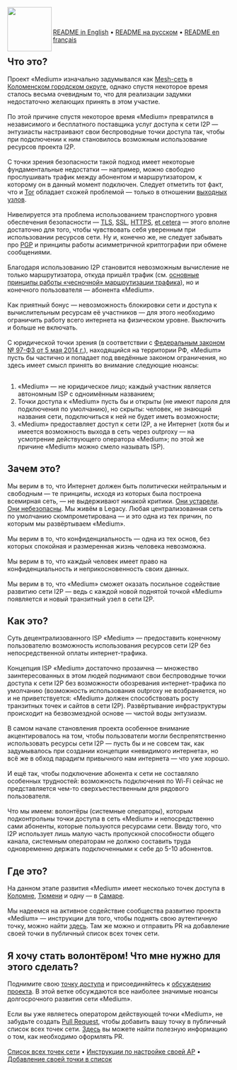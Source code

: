 <br/>
<img align="left" src="https://i.imgur.com/RkjJPEr.png" width="100px">
<br/><br/>

[README in English](README.en.md) • [README на русском](README.ru.md) • [README en français](README.fr.md)

<h2>Что это?</h2>
Проект «Medium» изначально задумывался как <a href="https://en.wikipedia.org/wiki/Mesh_networking">Mesh-сеть</a> в <a href="https://ru.wikipedia.org/wiki/Коломенский_городской_округ">Коломенском городском округе</a>, однако спустя некоторое время сталось весьма очевидным то, что для реализации задумки недостаточно желающих принять в этом участие.
<br/><br/>
По этой причине спустя некоторое время «Medium» превратился в независимого и бесплатного поставщика услуг доступа к сети I2P — энтузиасты настраивают свои беспроводные точки доступа так, чтобы при подключении к ним становилось возможным использование ресурсов проекта I2P.
<br/><br/>
С точки зрения безопасности такой подход имеет некоторые фундаментальные недостатки — например, можно свободно прослушивать трафик между абонентом и маршрутизатором, к которому он в данный момент подключен. Следует отметить тот факт, что и <a href="https://en.wikipedia.org/wiki/Tor_(anonymity_network)">Tor</a> обладает схожей проблемой — только в отношении <a href="https://hackertarget.com/tor-exit-node-visualization/">выходных узлов</a>.
<br/><br/>
Нивелируется эта проблема использованием транспортного уровня обеспечения безопасности — <a href="https://en.wikipedia.org/wiki/Transport_Layer_Security">TLS</a>, <a href="https://ru.wikipedia.org/wiki/SSL">SSL</a>, <a href="https://en.wikipedia.org/wiki/HTTPS">HTTPS</a>, <a href="https://ru.wikipedia.org/wiki/%D0%9A%D1%80%D0%B8%D0%BF%D1%82%D0%BE%D0%B3%D1%80%D0%B0%D1%84%D0%B8%D1%87%D0%B5%D1%81%D0%BA%D0%B8%D0%B9_%D0%BF%D1%80%D0%BE%D1%82%D0%BE%D0%BA%D0%BE%D0%BB">et cetera</a> — этого вполне достаточно для того, чтобы чувствовать себя уверенным при использовании ресурсов сети. Ну и, конечно же, не следует забывать про <a href="https://en.wikipedia.org/wiki/Pretty_Good_Privacy">PGP</a> и принципы работы асимметричной криптографии при обмене сообщениями.
<br/><br/>
Благодаря использованию I2P становится невозможным вычисление не только маршрутизатора, откуда пришёл трафик (см. <a href="https://en.wikipedia.org/wiki/Garlic_routing">основные принципы работы «чесночной» маршрутизации трафика</a>), но и конечного пользователя — абонента «Medium».
<br/><br/>
Как приятный бонус — невозможность блокировки сети и доступа к вычислительным ресурсам её участников — для этого необходимо ограничить работу всего интернета на физическом уровне. Выключить и больше не включать.
<br/><br/>
С юридической точки зрения (в соответствии с <a href="www.consultant.ru/document/cons_doc_LAW_162586/">Федеральным законом № 97-ФЗ от 5 мая 2014 г.</a>), находящийся на территории РФ, «Medium» пусть бы частично и попадает под введённые законом ограничения, но здесь имеет смысл принять во внимание следующие нюансы:
<br/><br/>
<ol><li>«Medium» — не юридическое лицо; каждый участник является автономным ISP с одноимённым названием;</li>
	<li>Точки доступа к «Medium» пусть бы и открыты (не имеют пароля для подключения по умолчанию), но скрыты: человек, не знающий названия сети, подключиться к ней не будет иметь возможности;</li>
	<li>«Medium» предоставляет доступ к сети I2P, а не Интернет (хотя бы и имеется возможность выхода в сеть через outproxy — на усмотрение действующего оператора «Medium»; по этой же причине «Medium» можно смело называть ISP).</li></ol>
<h2>Зачем это?</h2>
Мы верим в то, что Интернет должен быть политически нейтральным и свободным — те принципы, исходя из которых была построена всемирная сеть, — не выдерживают никакой критики. <a href="https://www.vanityfair.com/news/2018/07/the-man-who-created-the-world-wide-web-has-some-regrets">Они устарели</a>. <a href="https://lifehacker.com/its-no-surprise-anymore-your-data-is-never-safe-onlin-1471858210">Они небезопасны</a>. Мы живём в Legacy. Любая централизованная сеть по умолчанию скомпрометирована — и это одна из тех причин, по которым мы развёртываем «Medium».
<br/><br/>
Мы верим в то, что конфиденциальность — одна из тех основ, без которых спокойная и размеренная жизнь человека невозможна.
<br/><br/>
Мы верим в то, что каждый человек имеет право на конфиденциальность и неприкосновенность своих данных.
<br/><br/>
Мы верим в то, что «Medium» сможет оказать посильное содействие развитию сети I2P — ведь с каждой новой поднятой точкой «Medium» появляется и новый транзитный узел в сети I2P.
<h2>Как это?</h2>
Суть децентрализованного ISP «Medium» — предоставить конечному пользователю возможность использования ресурсов сети I2P без непосредственной оплаты интернет-трафика.
<br/><br/>
Концепция ISP «Medium» достаточно прозаична — множество заинтересованных в этом людей поднимают свои беспроводные точки доступа к сети I2P без возможности обозревания интернет-трафика по умолчанию (возможность использования outproxy не возбраняется, но и не приветствуется: «Medium» должен способствовать росту транзитных точек и сайтов в сети I2P). Развёртывание инфраструктуры происходит на безвозмездной основе — чистой воды энтузиазм.
<br/><br/>
В самом начале становления проекта особенное внимание акцентировалось на том, чтобы пользователи могли беспрепятственно использовать ресурсы сети I2P — пусть бы и не совсем так, как задумывалось при создании концепции «невидимого интернета», но всё же в обход парадигм привычного нам интернета — что уже хорошо.
<br/><br/>
И ещё так, чтобы подключение абонента к сети не составляло особенных трудностей: возможность подключения по Wi-Fi сейчас не представляется чем-то сверхъестественным для рядового пользователя.
<br/><br/>
Что мы имеем: волонтёры (системные операторы), которым подконтрольны точки доступа в сеть «Medium» и непосредственно сами абоненты, которые пользуются ресурсами сети. Ввиду того, что I2P использует лишь малую часть пропускной способности общего канала, системным операторам не должно составить труда одновременно держать подключенными к себе до 5-10 абонентов.
<h2>Где это?</h2>
На данном этапе развития «Medium» имеет несколько точек доступа в <a href="https://github.com/medium-isp/medium/tree/master/ru/50/kolomna">Коломне</a>, <a href="https://github.com/medium-isp/medium/tree/master/ru/72/tyumen">Тюмени</a> и одну — в <a href="https://github.com/medium-isp/medium/tree/master/ru/63/samara">Самаре</a>.
<br/><br/>
Мы надеемся на активное содействие сообщества развитию проекта «Medium» — инструкции для того, чтобы поднять свою аутентичную точку, можно найти <a href="https://github.com/medium-isp/medium/blob/master/README.ru.md#%D1%8F--%D0%BE%D0%BF%D0%B5%D1%80%D0%B0%D1%82%D0%BE%D1%80">здесь</a>. Там же можно и отправить PR на добавление своей точки в публичный список всех точек сети.
<h2>Я хочу стать волонтёром! Что мне нужно для этого сделать?</h2>
Поднимите свою <a href="https://github.com/medium-isp/medium/blob/master/README.ru.md#%D1%8F--%D0%BE%D0%BF%D0%B5%D1%80%D0%B0%D1%82%D0%BE%D1%80">точку доступа</a> и присоединяйтесь к <a href="https://github.com/medium-isp/medium/issues/1">обсуждению проекта</a>. В этой ветке обсуждаются все наиболее значимые нюансы долгосрочного развития сети «Medium».
<br/><br/>
Если вы уже являетесь оператором действующей точки «Medium», не забудьте создать <a href="https://github.com/medium-isp/medium/pulls">Pull Request</a>, чтобы добавить вашу точку в публичный список всех точек сети. <a href="https://github.com/medium-isp/medium/blob/master/CONTRIBUTING.md">Здесь</a> вы можете найти полезную информацию о том, как необходимо оформлять PR.
<br/><br/>
<a href="https://github.com/medium-isp/medium/tree/master/ru">Список всех точек сети</a> • <a href="https://github.com/medium-isp/medium/blob/master/README.ru.md#%D1%8F--%D0%BE%D0%BF%D0%B5%D1%80%D0%B0%D1%82%D0%BE%D1%80">Инструкции по настройке своей AP</a> • <a href="https://github.com/medium-isp/medium/blob/master/CONTRIBUTING.md">Добавление своей точки в список</a>

